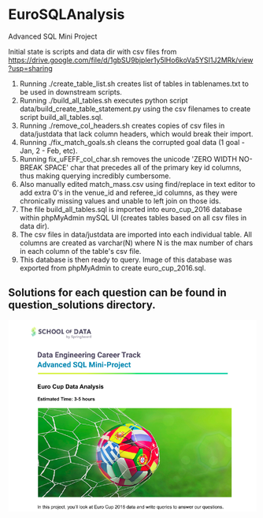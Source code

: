 # EuroSQLAnalysis
Advanced SQL Mini Project

Initial state is scripts and data dir with csv files from https://drive.google.com/file/d/1gbSU9bjpler1y5lHo6koVa5YSI1J2MRk/view?usp=sharing

1. Running ./create_table_list.sh creates list of tables in tablenames.txt to be used in downstream scripts.
2. Running ./build_all_tables.sh executes python script data/build_create_table_statement.py using the csv filenames to create script build_all_tables.sql.
3. Running ./remove_col_headers.sh creates copies of csv files in data/justdata that lack column headers, which would break their import.
4. Running ./fix_match_goals.sh cleans the corrupted goal data (1 goal - Jan, 2 - Feb, etc).  
5. Running fix_uFEFF_col_char.sh  removes the unicode 'ZERO WIDTH NO-BREAK SPACE' char that precedes all of the primary key id columns, thus making querying incredibly cumbersome.  
6. Also manually edited match_mass.csv using find/replace in text editor
to add extra 0's in the venue_id and referee_id columns, as they were chronically missing values and unable to left join on those ids.
7. The file build_all_tables.sql is imported into euro_cup_2016 database within phpMyAdmin mySQL UI (creates tables based on all csv files in data dir).
8. The csv files in data/justdata are imported into each individual table. All columns are created as varchar(N) where N is the max number of chars in each column of the table's csv file.
9. This database is then ready to query.  Image of this database was exported from phpMyAdmin to create euro_cup_2016.sql.  

## Solutions for each question can be found in question_solutions directory.

![alt text](https://github.com/conner-mcnicholas/EuroSQLAnalysis/blob/main/euro.png?raw=true)
